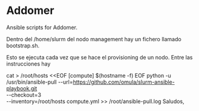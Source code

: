 # Addomer

Ansible scripts for Addomer.

Dentro del /home/slurm del nodo management hay un fichero llamado bootstrap.sh.

Esto se ejecuta cada vez que se hace el provisioning de un nodo.
Entre las instrucciones hay

cat > /root/hosts <<EOF
[compute]
$(hostname -f)
EOF
python -u /usr/bin/ansible-pull --url=https://github.com/omula/slurm-ansible-playbook.git \
  --checkout=3 \
  --inventory=/root/hosts compute.yml >> /root/ansible-pull.log
Saludos,